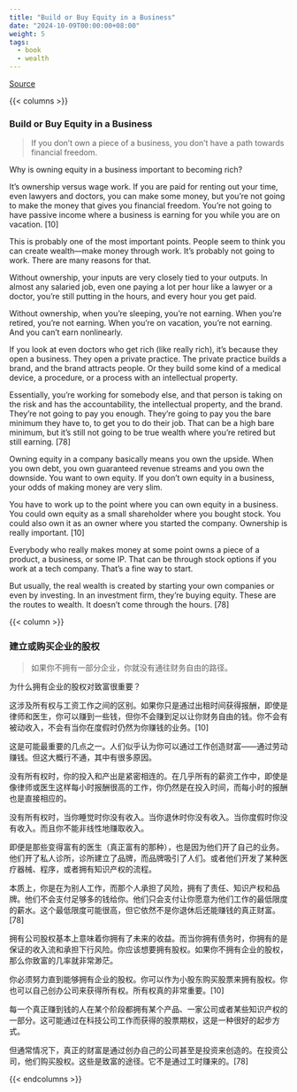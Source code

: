 ```yaml
---
title: "Build or Buy Equity in a Business"
date: "2024-10-09T00:00:00+08:00"
weight: 5
tags:
  - book
  - wealth
---
```


[Source](https://www.navalmanack.com/almanack-of-naval-ravikant/build-or-buy-equity-in-a-business)

{{< columns >}}

### Build or Buy Equity in a Business

> If you don’t own a piece of a business, you don’t have a path towards financial freedom.

Why is owning equity in a business important to becoming rich?

It’s ownership versus wage work. If you are paid for renting out your time, even lawyers and doctors, you can make some money, but you’re not going to make the money that gives you financial freedom. You’re not going to have passive income where a business is earning for you while you are on vacation. [10]

This is probably one of the most important points. People seem to think you can create wealth—make money through work. It’s probably not going to work. There are many reasons for that.

Without ownership, your inputs are very closely tied to your outputs. In almost any salaried job, even one paying a lot per hour like a lawyer or a doctor, you’re still putting in the hours, and every hour you get paid.

Without ownership, when you’re sleeping, you’re not earning. When you’re retired, you’re not earning. When you’re on vacation, you’re not earning. And you can’t earn nonlinearly.

If you look at even doctors who get rich (like really rich), it’s because they open a business. They open a private practice. The private practice builds a brand, and the brand attracts people. Or they build some kind of a medical device, a procedure, or a process with an intellectual property.

Essentially, you’re working for somebody else, and that person is taking on the risk and has the accountability, the intellectual property, and the brand. They’re not going to pay you enough. They’re going to pay you the bare minimum they have to, to get you to do their job. That can be a high bare minimum, but it’s still not going to be true wealth where you’re retired but still earning. [78]

Owning equity in a company basically means you own the upside. When you own debt, you own guaranteed revenue streams and you own the downside. You want to own equity. If you don’t own equity in a business, your odds of making money are very slim.

You have to work up to the point where you can own equity in a business. You could own equity as a small shareholder where you bought stock. You could also own it as an owner where you started the company. Ownership is really important. [10]

Everybody who really makes money at some point owns a piece of a product, a business, or some IP. That can be through stock options if you work at a tech company. That’s a fine way to start.

But usually, the real wealth is created by starting your own companies or even by investing. In an investment firm, they’re buying equity. These are the routes to wealth. It doesn’t come through the hours. [78]

{{< column >}}

### 建立或购买企业的股权

> 如果你不拥有一部分企业，你就没有通往财务自由的路径。

为什么拥有企业的股权对致富很重要？

这涉及所有权与工资工作之间的区别。如果你只是通过出租时间获得报酬，即使是律师和医生，你可以赚到一些钱，但你不会赚到足以让你财务自由的钱。你不会有被动收入，不会有当你在度假时仍然为你赚钱的业务。[10]

这是可能最重要的几点之一。人们似乎认为你可以通过工作创造财富——通过劳动赚钱。但这大概行不通，其中有很多原因。

没有所有权时，你的投入和产出是紧密相连的。在几乎所有的薪资工作中，即使是像律师或医生这样每小时报酬很高的工作，你仍然是在投入时间，而每小时的报酬也是直接相应的。

没有所有权时，当你睡觉时你没有收入。当你退休时你没有收入。当你度假时你没有收入。而且你不能非线性地赚取收入。

即便是那些变得富有的医生（真正富有的那种），也是因为他们开了自己的业务。他们开了私人诊所，诊所建立了品牌，而品牌吸引了人们。或者他们开发了某种医疗器械、程序，或者拥有知识产权的流程。

本质上，你是在为别人工作，而那个人承担了风险，拥有了责任、知识产权和品牌。他们不会支付足够多的钱给你。他们只会支付让你愿意为他们工作的最低限度的薪水。这个最低限度可能很高，但它依然不是你退休后还能赚钱的真正财富。[78]

拥有公司股权基本上意味着你拥有了未来的收益。而当你拥有债务时，你拥有的是保证的收入流和承担下行风险。你应该想要拥有股权。如果你不拥有企业的股权，那么你致富的几率就非常渺茫。

你必须努力直到能够拥有企业的股权。你可以作为小股东购买股票来拥有股权。你也可以自己创办公司来获得所有权。所有权真的非常重要。[10]

每一个真正赚到钱的人在某个阶段都拥有某个产品、一家公司或者某些知识产权的一部分。这可能通过在科技公司工作而获得的股票期权，这是一种很好的起步方式。

但通常情况下，真正的财富是通过创办自己的公司甚至是投资来创造的。在投资公司，他们购买股权。这些是致富的途径。它不是通过工时赚来的。[78]

{{< endcolumns >}}
